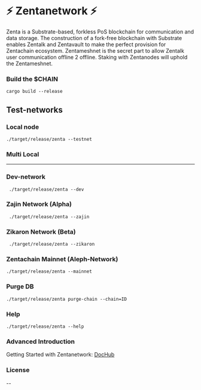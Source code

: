 # :zap: Zentanetwork :zap:

Zenta is a Substrate-based, forkless PoS blockchain for communication and data storage. 
The construction of a fork-free blockchain with Substrate enables Zentalk and Zentavault to make the perfect provision for Zentachain ecosystem. Zentameshnet is the secret part to allow Zentalk user communication offline 2 offline. Staking with Zentanodes will uphold the Zentameshnet.

### Build the $CHAIN

````
cargo build --release
````

## Test-networks

### Local node
````
./target/release/zenta --testnet
````
### Multi Local
---
### Dev-network

````
 ./target/release/zenta --dev
````

### Zajin Network (Alpha)

````
 ./target/release/zenta --zajin
 ````
 
### Zikaron Network (Beta)

````
 ./target/release/zenta --zikaron
````

### Zentachain Mainnet (Aleph-Network)

````
./target/release/zenta --mainnet
````

### Purge DB

````
./target/release/zenta purge-chain --chain=ID
````
### Help

````
./target/release/zenta --help
````

### Advanced Introduction 

Getting Started with Zentanetwork: [DocHub](https://docs.zentachain.io)

### License

--
